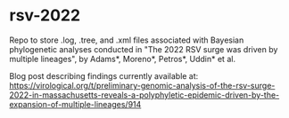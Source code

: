 # rsv-2022

Repo to store .log, .tree, and .xml files associated with Bayesian phylogenetic analyses conducted in "The 2022 RSV surge was driven by multiple lineages", by Adams*, Moreno*, Petros*, Uddin* et al.

Blog post describing findings currently available at: https://virological.org/t/preliminary-genomic-analysis-of-the-rsv-surge-2022-in-massachusetts-reveals-a-polyphyletic-epidemic-driven-by-the-expansion-of-multiple-lineages/914
